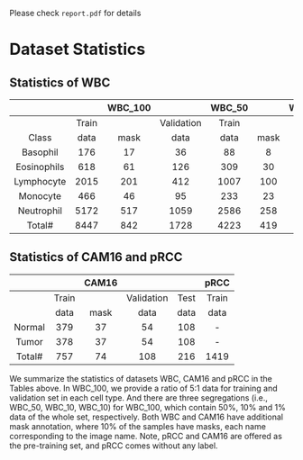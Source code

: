Please check `report.pdf` for details

# Dataset Statistics

## Statistics of WBC
|||   WBC_100   || WBC_50 |      | WBC_10 |      | WBC_1 |      |
|:-----------:|:-----:|:----:|:----------:|:------:|:----:|:------:|:----:|:-----:|:----:|
|     | Train |      | Validation |  Train |      |  Train |      | Train |      |
|     Class    |  data | mask |    data    |  data  | mask |  data  | mask |  data | mask |
|   Basophil  |  176  |  17  |     36     |   88   |   8  |   17   |   1  |   1   |   0  |
| Eosinophils |  618  |  61  |     126    |   309  |  30  |   61   |   6  |   6   |   0  |
|  Lymphocyte |  2015 |  201 |     412    |  1007  |  100 |   201  |  20  |   20  |   2  |
|   Monocyte  |  466  |  46  |     95     |   233  |  23  |   46   |   4  |   4   |   0  |
|  Neutrophil |  5172 |  517 |    1059    |  2586  |  258 |   517  |  51  |   51  |   5  |
|    Total#   |  8447 |  842 |    1728    |  4223  |  419 |   842  |  82  |   82  |   7  |



## Statistics of CAM16 and pRCC
|  ||CAM16                             ||| pRCC  |
|:------:|:-----:|:----:|:----:|:----:|:-------:|
|        | Train       || Validation  | Test | Train |
|        | data  | mask | data | data | data  |
| Normal | 379   | 37   | 54   | 108  | -  |
| Tumor  | 378   | 37   | 54   | 108  | -     |
| Total# | 757   | 74   | 108  | 216  | 1419  |




We summarize the statistics of datasets WBC, CAM16 and pRCC in the Tables above.
In WBC_100, we provide a ratio of 5:1 data for training and validation set in each cell type. And there are three segregations (i.e., WBC_50, WBC_10, WBC_10) for WBC_100, which contain 50%, 10% and 1% data of the whole set, respectively. Both WBC and CAM16 have additional mask annotation, where 10% of the samples have masks, each name corresponding to the image name. Note, pRCC and CAM16 are offered as the pre-training set, and pRCC comes without any label.
